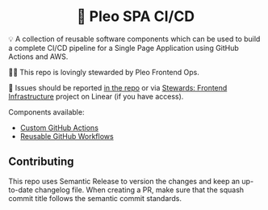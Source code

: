 <h1 align="center">
  🔋 Pleo SPA CI/CD
</h1>

💡 A collection of reusable software components which can be used to build a
complete CI/CD pipeline for a Single Page Application using GitHub Actions and
AWS.

👨‍🔧 This repo is lovingly stewarded by Pleo Frontend Ops.

🐛 Issues should be reported
[in the repo](https://github.com/pleo-io/frontend-infrastructure/issues) or via
[Stewards: Frontend Infrastructure](https://linear.app/pleo/project/stewards-frontend-infrastructure-53a0a536f855)
project on Linear (if you have access).

Components available:

- [Custom GitHub Actions](/actions)
- [Reusable GitHub Workflows](/workflows)

## Contributing

This repo uses Semantic Release to version the changes and keep an up-to-date
changelog file. When creating a PR, make sure that the squash commit title
follows the semantic commit standards.
